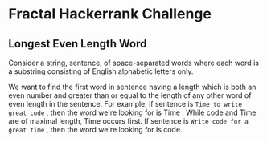 # Fractal Hackerrank Challenge

## Longest Even Length Word

Consider a string, sentence, of space-separated words where each word is a substring consisting of English alphabetic letters only.

We want to find the first word in sentence having a length which is both an even number and greater than or
equal to the length of any other word of even length in the sentence. 
For example, if sentence is `Time to write great code` , then the word we're looking for is Time .
While code and Time are of maximal length, Time occurs first. 
If sentence is `Write code for a great time` , then the word we're looking for is code.  
